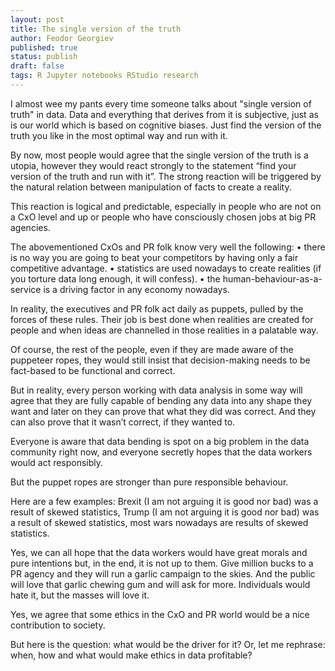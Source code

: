 ```yaml
---
layout: post
title: The single version of the truth
author: Feodor Georgiev
published: true
status: publish
draft: false
tags: R Jupyter notebooks RStudio research 
---
```

 
 
I almost wee my pants every time someone talks about "single version of truth" in data. Data and everything that derives from it is subjective, just as is our world which is based on cognitive biases. Just find the version of the truth you like in the most optimal way and run with it.
 
By now, most people would agree that the single version of the truth is a utopia, however they would react strongly to the statement “find your version of the truth and run with it”. The strong reaction will be triggered by the natural relation between manipulation of facts to create a reality. 
 
This reaction is logical and predictable, especially in people who are not on a CxO level and up or people who have consciously chosen jobs at big PR agencies. 
 
The abovementioned CxOs and PR folk know very well the following:
•	there is no way you are going to beat your competitors by having only a fair competitive advantage. 
•	statistics are used nowadays to create realities (if you torture data long enough, it will confess). 
•	the human-behaviour-as-a-service is a driving factor in any economy nowadays. 
 
In reality, the executives and PR folk act daily as puppets, pulled by the forces of these rules. Their job is best done when realities are created for people and when ideas are channelled in those realities in a palatable way. 
 
Of course, the rest of the people, even if they are made aware of the puppeteer ropes, they would still insist that decision-making needs to be fact-based to be functional and correct. 
 
But in reality, every person working with data analysis in some way will agree that they are fully capable of bending any data into any shape they want and later on they can prove that what they did was correct. And they can also prove that it wasn’t correct, if they wanted to. 
 
Everyone is aware that data bending is spot on a big problem in the data community right now, and everyone secretly hopes that the data workers would act responsibly. 
 
But the puppet ropes are stronger than pure responsible behaviour. 
 
Here are a few examples: Brexit (I am not arguing it is good nor bad) was a result of skewed statistics, Trump (I am not arguing it is good nor bad) was a result of skewed statistics, most wars nowadays are results of skewed statistics. 
 
Yes, we can all hope that the data workers would have great morals and pure intentions but, in the end, it is not up to them. Give million bucks to a PR agency and they will run a garlic campaign to the skies. And the public will love that garlic chewing gum and will ask for more. Individuals would hate it, but the masses will love it.
 
Yes, we agree that some ethics in the CxO and PR world would be a nice contribution to society.
 
But here is the question: what would be the driver for it? Or, let me rephrase: when, how and what would make ethics in data profitable?
